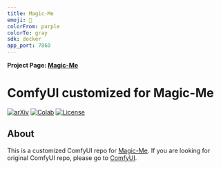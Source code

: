 ```yaml
---
title: Magic-Me
emoji: 🚀
colorFrom: purple
colorTo: gray
sdk: docker
app_port: 7860
---
```



**Project Page: [Magic-Me](https://magic-me-webpage.github.io/)**

# ComfyUI customized for Magic-Me
[![arXiv](https://img.shields.io/badge/arXiv-2402.09368-b31b1b.svg)](https://arxiv.org/abs/2402.09368)
[![Colab](https://colab.research.google.com/assets/colab-badge.svg)](https://colab.research.google.com/drive/1gMialn4nkGeDZ72yx1Wob1E1QBgrqeGa?usp=sharing)
[![License](https://img.shields.io/badge/License-Apache_2.0-blue.svg)](https://opensource.org/licenses/Apache-2.0)

## About
This is a customized ComfyUI repo for [Magic-Me](https://github.com/Zhen-Dong/Magic-Me/). If you are looking for original ComfyUI repo, please go to [ComfyUI](https://github.com/comfyanonymous/ComfyUI).

